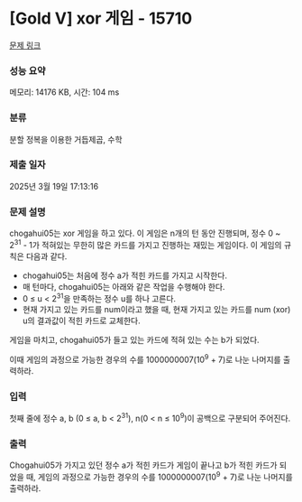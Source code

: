 # [Gold V] xor 게임 - 15710 

[문제 링크](https://www.acmicpc.net/problem/15710) 

### 성능 요약

메모리: 14176 KB, 시간: 104 ms

### 분류

분할 정복을 이용한 거듭제곱, 수학

### 제출 일자

2025년 3월 19일 17:13:16

### 문제 설명

<p>chogahui05는 xor 게임을 하고 있다. 이 게임은 n개의 턴 동안 진행되며, 정수 0 ~ 2<sup>31</sup> - 1가 적혀있는 무한히 많은 카드를 가지고 진행하는 재밌는 게임이다. 이 게임의 규칙은 다음과 같다.</p>

<ul>
	<li>chogahui05는 처음에 정수 a가 적힌 카드를 가지고 시작한다. </li>
	<li>매 턴마다, chogahui05는 아래와 같은 작업을 수행해야 한다.</li>
	<li>0 ≤ u < 2<sup>31</sup>을 만족하는 정수 u를 하나 고른다.</li>
	<li>현재 가지고 있는 카드를 num이라고 했을 때, 현재 가지고 있는 카드를 num (xor) u의 결과값이 적힌 카드로 교체한다.</li>
</ul>

<p>게임을 마치고, chogahui05가 들고 있는 카드에 적혀 있는 수는 b가 되었다.</p>

<p>이때 게임의 과정으로 가능한 경우의 수를 1000000007(10<sup>9</sup> + 7)로 나눈 나머지를 출력하라.</p>

### 입력 

 <p>첫째 줄에 정수 a, b (0 ≤ a, b < 2<sup>31</sup>), n(0 < n ≤ 10<sup>9</sup>)이 공백으로 구분되어 주어진다. </p>

### 출력 

 <p>Chogahui05가 가지고 있던 정수 a가 적힌 카드가 게임이 끝나고 b가 적힌 카드가 되었을 때, 게임의 과정으로 가능한 경우의 수를 1000000007(10<sup>9</sup> + 7)로 나눈 나머지를 출력하라.</p>


